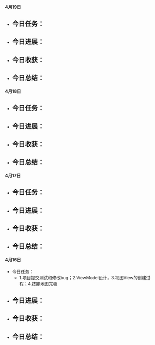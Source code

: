 

#### 4月19日
- 今日任务：
    - 
- 今日进展：
    - 
- 今日收获：
    - 
- 今日总结：
    - 



#### 4月18日
- 今日任务：
    - 
- 今日进展：
    - 
- 今日收获：
    - 
- 今日总结：
    - 



#### 4月17日
- 今日任务：
    - 
- 今日进展：
    - 
- 今日收获：
    - 
- 今日总结：
    - 





#### 4月16日
- 今日任务：
    - 1.项目提交测试和修改bug；2.ViewModel设计，3.视图View的创建过程；4.技能地图完善
- 今日进展：
    - 
- 今日收获：
    - 
- 今日总结：
    - 














